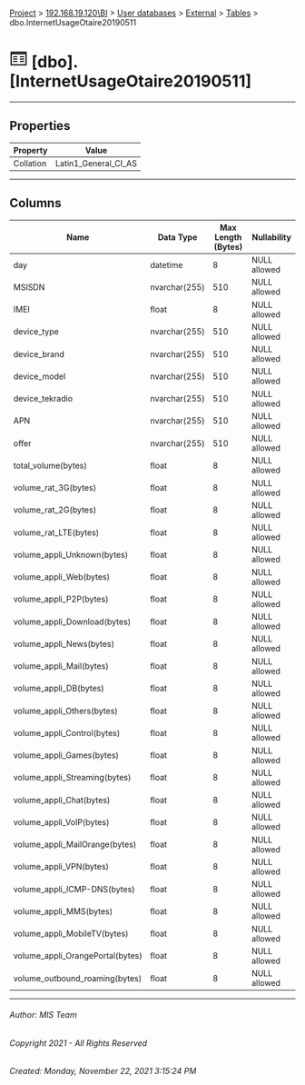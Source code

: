 #### 

[Project](../../../../index.md) > [192.168.19.120\\BI](../../../index.md) > [User databases](../../index.md) > [External](../index.md) > [Tables](Tables.md) > dbo.InternetUsageOtaire20190511

# ![Tables](../../../../Images/Table32.png) [dbo].[InternetUsageOtaire20190511]

---

## <a name="#properties"></a>Properties

| Property | Value |
|---|---|
| Collation | Latin1_General_CI_AS |


---

## <a name="#columns"></a>Columns

| Name | Data Type | Max Length (Bytes) | Nullability |
|---|---|---|---|
| day | datetime | 8 | NULL allowed |
| MSISDN | nvarchar(255) | 510 | NULL allowed |
| IMEI | float | 8 | NULL allowed |
| device_type | nvarchar(255) | 510 | NULL allowed |
| device_brand | nvarchar(255) | 510 | NULL allowed |
| device_model | nvarchar(255) | 510 | NULL allowed |
| device_tekradio | nvarchar(255) | 510 | NULL allowed |
| APN | nvarchar(255) | 510 | NULL allowed |
| offer | nvarchar(255) | 510 | NULL allowed |
| total_volume(bytes) | float | 8 | NULL allowed |
| volume_rat_3G(bytes) | float | 8 | NULL allowed |
| volume_rat_2G(bytes) | float | 8 | NULL allowed |
| volume_rat_LTE(bytes) | float | 8 | NULL allowed |
| volume_appli_Unknown(bytes) | float | 8 | NULL allowed |
| volume_appli_Web(bytes) | float | 8 | NULL allowed |
| volume_appli_P2P(bytes) | float | 8 | NULL allowed |
| volume_appli_Download(bytes) | float | 8 | NULL allowed |
| volume_appli_News(bytes) | float | 8 | NULL allowed |
| volume_appli_Mail(bytes) | float | 8 | NULL allowed |
| volume_appli_DB(bytes) | float | 8 | NULL allowed |
| volume_appli_Others(bytes) | float | 8 | NULL allowed |
| volume_appli_Control(bytes) | float | 8 | NULL allowed |
| volume_appli_Games(bytes) | float | 8 | NULL allowed |
| volume_appli_Streaming(bytes) | float | 8 | NULL allowed |
| volume_appli_Chat(bytes) | float | 8 | NULL allowed |
| volume_appli_VoIP(bytes) | float | 8 | NULL allowed |
| volume_appli_MailOrange(bytes) | float | 8 | NULL allowed |
| volume_appli_VPN(bytes) | float | 8 | NULL allowed |
| volume_appli_ICMP-DNS(bytes) | float | 8 | NULL allowed |
| volume_appli_MMS(bytes) | float | 8 | NULL allowed |
| volume_appli_MobileTV(bytes) | float | 8 | NULL allowed |
| volume_appli_OrangePortal(bytes) | float | 8 | NULL allowed |
| volume_outbound_roaming(bytes) | float | 8 | NULL allowed |


---

###### Author:  MIS Team

###### Copyright 2021 - All Rights Reserved

###### Created: Monday, November 22, 2021 3:15:24 PM

